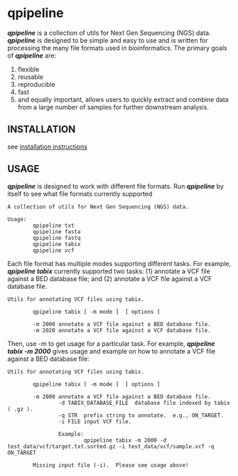 qpipeline
=========

**_qpipeline_** is a collection of utils for Next Gen Sequencing (NGS) data.  **_qpipeline_** is designed to be simple and easy to use and is written for processing the many file formats used in bioinformatics.  The primary goals of **_qpipeline_** are:  
1. flexible
2. reusable
3. reproducible
4. fast
5. and equally important, allows users to quickly extract and combine data from a large number of samples for further downstream analysis.

## INSTALLATION
see [installation instructions](INSTALLATION.md)
## USAGE
**_qpipeline_** is designed to work with different file formats.  Run **_qpipeline_** by itself to see what file formats currently supported
```
A collection of utils for Next Gen Sequencing (NGS) data.

Usage:
        qpipeline txt 
        qpipeline fasta
        qpipeline fastq
        qpipeline tabix
        qpipeline vcf 
```

Each file format has multiple modes supporting different tasks.  For example, **_qpipeline tabix_** currently supported two tasks: (1) annotate a VCF file against a BED database file; and (2) annotate a VCF file against a VCF database file.
```
Utils for annotating VCF files using tabix.

        qpipeline tabix [ -m mode ]  [ options ]

        -m 2000 annotate a VCF file against a BED database file.
        -m 2020 annotate a VCF file against a VCF database file.
```

Then, use -m to get usage for a particular task.  For example, **_qpipeline tabix -m 2000_** gives usage and example on how to annotate a VCF file against a BED database file:
```
Utils for annotating VCF files using tabix.

        qpipeline tabix [ -m mode ]  [ options ]

        -m 2000 annotate a VCF file against a BED database file.
                -d TABIX_DATABASE_FILE  database file indexed by tabix ( .gz ).
                -q STR  prefix string to annotate.  e.g., ON_TARGET.
                -i FILE input VCF file.

                Example:
                        qpipeline tabix -m 2000 -d test_data/vcf/target.txt.sorted.gz -i test_data/vcf/sample.vcf -q ON_TARGET

        Missing input file (-i).  Please see usage above!
```
